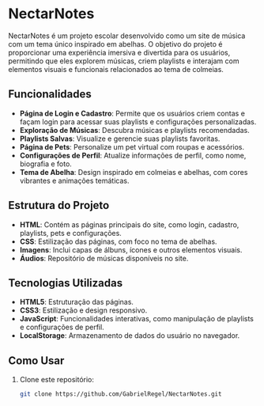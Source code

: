 # NectarNotes

NectarNotes é um projeto escolar desenvolvido como um site de música com um tema único inspirado em abelhas. O objetivo do projeto é proporcionar uma experiência imersiva e divertida para os usuários, permitindo que eles explorem músicas, criem playlists e interajam com elementos visuais e funcionais relacionados ao tema de colmeias.

## Funcionalidades

- **Página de Login e Cadastro**: Permite que os usuários criem contas e façam login para acessar suas playlists e configurações personalizadas.
- **Exploração de Músicas**: Descubra músicas e playlists recomendadas.
- **Playlists Salvas**: Visualize e gerencie suas playlists favoritas.
- **Página de Pets**: Personalize um pet virtual com roupas e acessórios.
- **Configurações de Perfil**: Atualize informações de perfil, como nome, biografia e foto.
- **Tema de Abelha**: Design inspirado em colmeias e abelhas, com cores vibrantes e animações temáticas.

## Estrutura do Projeto

- **HTML**: Contém as páginas principais do site, como login, cadastro, playlists, pets e configurações.
- **CSS**: Estilização das páginas, com foco no tema de abelhas.
- **Imagens**: Inclui capas de álbuns, ícones e outros elementos visuais.
- **Áudios**: Repositório de músicas disponíveis no site.

## Tecnologias Utilizadas

- **HTML5**: Estruturação das páginas.
- **CSS3**: Estilização e design responsivo.
- **JavaScript**: Funcionalidades interativas, como manipulação de playlists e configurações de perfil.
- **LocalStorage**: Armazenamento de dados do usuário no navegador.

## Como Usar

1. Clone este repositório:
   ```bash
   git clone https://github.com/GabrielRegel/NectarNotes.git
   